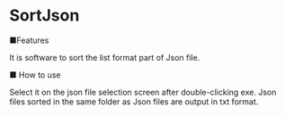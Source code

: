 # SortJson

■Features

It is software to sort the list format part of Json file.

■ How to use

Select it on the json file selection screen after double-clicking exe.
Json files sorted in the same folder as Json files are output in txt format.
